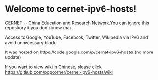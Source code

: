 # Welcome to cernet-ipv6-hosts!
CERNET -- China Education and Research Network.You can ignore this repository if you don't know that.

Access to Google, YouTube, Facebook, Twitter, Wikipedia via IPv6 and avoid unnecessary block.

It was hosted on https://code.google.com/p/cernet-ipv6-hosts/ (no more update)

If you want to view wiki in Chinese, please click https://github.com/popcorner/cernet-ipv6-hosts/wiki
